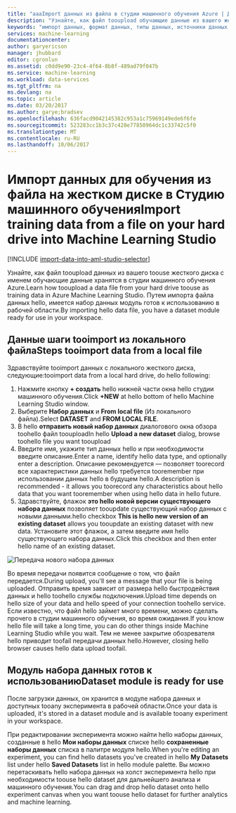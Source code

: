 ```yaml
---
title: "aaaImport данных из файла в студии машинного обучения Azure | Документы Microsoft"
description: "Узнайте, как файл tooupload обучающие данные из вашего жесткого диска tooAzure студии машинного обучения. Это создает модуль набора данных в рабочей области hello."
keywords: "импорт данных, формат данных, типы данных, источники данных, обучающие данные"
services: machine-learning
documentationcenter: 
author: garyericson
manager: jhubbard
editor: cgronlun
ms.assetid: c0dd9e90-23c4-4f64-8b8f-489ad79f047b
ms.service: machine-learning
ms.workload: data-services
ms.tgt_pltfrm: na
ms.devlang: na
ms.topic: article
ms.date: 03/20/2017
ms.author: garye;bradsev
ms.openlocfilehash: 636facd9042145382c953a1c75969149ede6f6fe
ms.sourcegitcommit: 523283cc1b3c37c428e77850964dc1c33742c5f0
ms.translationtype: MT
ms.contentlocale: ru-RU
ms.lasthandoff: 10/06/2017
---
```

# <a name="import-training-data-from-a-file-on-your-hard-drive-into-machine-learning-studio"></a><span data-ttu-id="987ff-105">Импорт данных для обучения из файла на жестком диске в Студию машинного обучения</span><span class="sxs-lookup"><span data-stu-id="987ff-105">Import training data from a file on your hard drive into Machine Learning Studio</span></span>
[!INCLUDE [import-data-into-aml-studio-selector](../../includes/machine-learning-import-data-into-aml-studio.md)]

<span data-ttu-id="987ff-106">Узнайте, как файл tooupload данных из вашего toouse жесткого диска с именем обучающие данные хранятся в студии машинного обучения Azure.</span><span class="sxs-lookup"><span data-stu-id="987ff-106">Learn how tooupload a data file from your hard drive toouse as training data in Azure Machine Learning Studio.</span></span> <span data-ttu-id="987ff-107">Путем импорта файла данных hello, имеется набор данных модуль готов к использованию в рабочей области.</span><span class="sxs-lookup"><span data-stu-id="987ff-107">By importing hello data file, you have a dataset module ready for use in your workspace.</span></span>

## <a name="steps-tooimport-data-from-a-local-file"></a><span data-ttu-id="987ff-108">Данные шаги tooimport из локального файла</span><span class="sxs-lookup"><span data-stu-id="987ff-108">Steps tooimport data from a local file</span></span>
<span data-ttu-id="987ff-109">Здравствуйте tooimport данных с локального жесткого диска, следующие:</span><span class="sxs-lookup"><span data-stu-id="987ff-109">tooimport data from a local hard drive, do hello following:</span></span>

1. <span data-ttu-id="987ff-110">Нажмите кнопку **+ создать** hello нижней части окна hello студии машинного обучения.</span><span class="sxs-lookup"><span data-stu-id="987ff-110">Click **+NEW** at hello bottom of hello Machine Learning Studio window.</span></span>
2. <span data-ttu-id="987ff-111">Выберите **Набор данных** и **From local file** (Из локального файла).</span><span class="sxs-lookup"><span data-stu-id="987ff-111">Select **DATASET** and **FROM LOCAL FILE**.</span></span>
3. <span data-ttu-id="987ff-112">В hello **отправить новый набор данных** диалогового окна обзора toohello файл tooupload</span><span class="sxs-lookup"><span data-stu-id="987ff-112">In hello **Upload a new dataset** dialog, browse toohello file you want tooupload</span></span>
4. <span data-ttu-id="987ff-113">Введите имя, укажите тип данных hello и при необходимости введите описание.</span><span class="sxs-lookup"><span data-stu-id="987ff-113">Enter a name, identify hello data type, and optionally enter a description.</span></span> <span data-ttu-id="987ff-114">Описание рекомендуется — позволяет toorecord все характеристики данных hello требуется tooremember при использовании данных hello в будущем hello.</span><span class="sxs-lookup"><span data-stu-id="987ff-114">A description is recommended - it allows you toorecord any characteristics about hello data that you want tooremember when using hello data in hello future.</span></span>
5. <span data-ttu-id="987ff-115">Здравствуйте, флажок **это hello новой версии существующего набора данных** позволяет tooupdate существующий набор данных с новыми данными.</span><span class="sxs-lookup"><span data-stu-id="987ff-115">hello checkbox **This is hello new version of an existing dataset** allows you tooupdate an existing dataset with new data.</span></span> <span data-ttu-id="987ff-116">Установите этот флажок, а затем введите имя hello существующего набора данных.</span><span class="sxs-lookup"><span data-stu-id="987ff-116">Click this checkbox and then enter hello name of an existing dataset.</span></span>

![Передача нового набора данных](media/machine-learning-import-data-from-local-file/upload-dataset.png)

<span data-ttu-id="987ff-118">Во время передачи появится сообщение о том, что файл передается.</span><span class="sxs-lookup"><span data-stu-id="987ff-118">During upload, you'll see a message that your file is being uploaded.</span></span> <span data-ttu-id="987ff-119">Отправить время зависит от размера hello быстродействия данных и hello toohello службы подключения.</span><span class="sxs-lookup"><span data-stu-id="987ff-119">Upload time depends on hello size of your data and hello speed of your connection toohello service.</span></span> <span data-ttu-id="987ff-120">Если известно, что файл hello займет много времени, можно сделать прочего в студии машинного обучения, во время ожидания.</span><span class="sxs-lookup"><span data-stu-id="987ff-120">If you know hello file will take a long time, you can do other things inside Machine Learning Studio while you wait.</span></span> <span data-ttu-id="987ff-121">Тем не менее закрытие обозревателя hello приводит toofail передачи данных hello.</span><span class="sxs-lookup"><span data-stu-id="987ff-121">However, closing hello browser causes hello data upload toofail.</span></span>

## <a name="dataset-module-is-ready-for-use"></a><span data-ttu-id="987ff-122">Модуль набора данных готов к использованию</span><span class="sxs-lookup"><span data-stu-id="987ff-122">Dataset module is ready for use</span></span>
<span data-ttu-id="987ff-123">После загрузки данных, он хранится в модуле набора данных и доступных tooany эксперимента в рабочей области.</span><span class="sxs-lookup"><span data-stu-id="987ff-123">Once your data is uploaded, it's stored in a dataset module and is available tooany experiment in your workspace.</span></span>

<span data-ttu-id="987ff-124">При редактировании эксперимента можно найти hello наборы данных, созданные в hello **Мои наборы данных** списке hello **сохраненные наборы данных** списка в палитре модуля hello.</span><span class="sxs-lookup"><span data-stu-id="987ff-124">When you're editing an experiment, you can find hello datasets you've created in hello **My Datasets** list under hello **Saved Datasets** list in hello module palette.</span></span> <span data-ttu-id="987ff-125">Вы можно перетаскивать hello набора данных на холст эксперимента hello при необходимости toouse hello dataset для дальнейшего анализа и машинного обучения.</span><span class="sxs-lookup"><span data-stu-id="987ff-125">You can drag and drop hello dataset onto hello experiment canvas when you want toouse hello dataset for further analytics and machine learning.</span></span>
